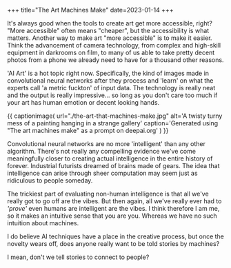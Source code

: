 +++
title="The Art Machines Make"
date=2023-01-14
+++

It's always good when the tools to create art get more accessible, right?
"More accessible" often means "cheaper", but the accessibility is what matters.
Another way to make art "more accessible" is to make it easier.
Think the advancement of camera technology, from complex and high-skill equipment 
in darkrooms on film, to many of us able to take pretty decent photos from a phone
we already need to have for a thousand other reasons.

'AI Art' is a hot topic right now.
Specifically, the kind of images made in convolutional
neural networks after they process and 'learn' on what the experts call 'a metric fuckton' of input data.
The technology is really neat and the output is really impressive... so long as
you don't care too much if your art has human emotion or decent looking hands.

{{ captionimage(
  url="./the-art-that-machines-make.jpg"
  alt='A twisty turny mess of a painting hanging in a strange gallery'
  caption='Generated using "The art machines make" as a prompt on deepai.org'
) }}

Convolutional neural networks are no more 'intelligent' than any other algorithm.
There's not really any compelling evidence we've come meaningfully closer to creating
actual intelligence in the entire history of forever.
Industrial futurists dreamed of brains made of gears.
The idea that intelligence can arise through sheer computation may
seem just as ridiculous to people someday.

The trickiest part of evaluating non-human intelligence is that all we've really
got to go off are the vibes.
But then again, all we've really ever had to *'prove'* even humans are intelligent
are the vibes.
I think therefore I am me, so it makes an intuitive sense that you are you.
Whereas we have no such intuition about machines.

I do believe AI techniques have a place in the creative process,
but once the novelty wears off, does anyone really want to be
told stories by machines?

I mean, don't we tell stories to connect to people?
